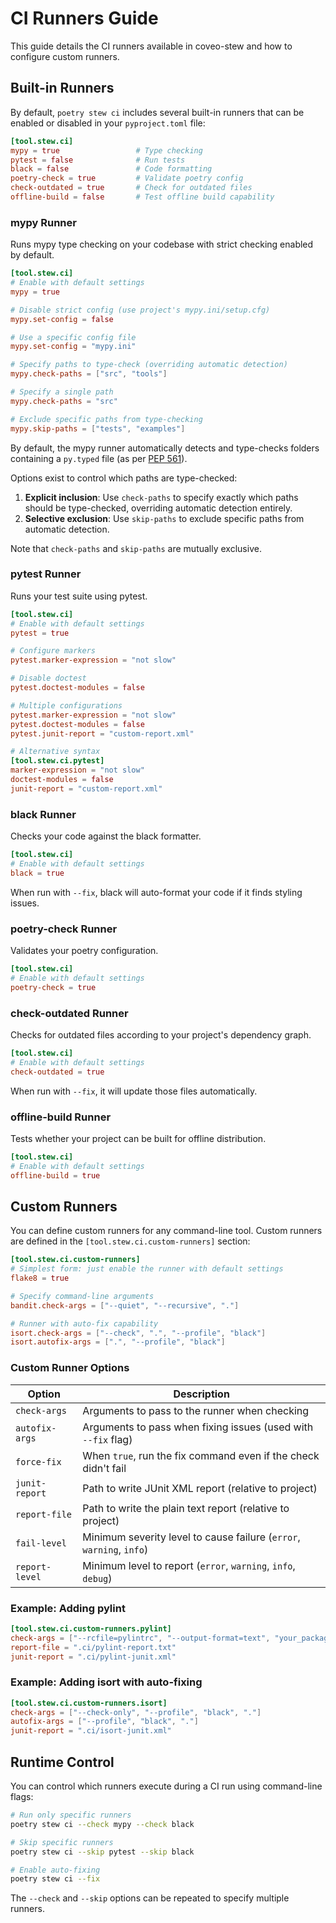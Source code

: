 # CI Runners Guide

This guide details the CI runners available in coveo-stew and how to configure custom runners.

## Built-in Runners

By default, `poetry stew ci` includes several built-in runners that can be enabled or disabled in your `pyproject.toml`
file:

```toml
[tool.stew.ci]
mypy = true                 # Type checking
pytest = false              # Run tests
black = false               # Code formatting
poetry-check = true         # Validate poetry config
check-outdated = true       # Check for outdated files
offline-build = false       # Test offline build capability
```

### mypy Runner

Runs mypy type checking on your codebase with strict checking enabled by default.

```toml
[tool.stew.ci]
# Enable with default settings
mypy = true

# Disable strict config (use project's mypy.ini/setup.cfg)
mypy.set-config = false

# Use a specific config file
mypy.set-config = "mypy.ini"

# Specify paths to type-check (overriding automatic detection)
mypy.check-paths = ["src", "tools"]

# Specify a single path
mypy.check-paths = "src"

# Exclude specific paths from type-checking
mypy.skip-paths = ["tests", "examples"]
```

By default, the mypy runner automatically detects and type-checks folders containing a `py.typed` file (as
per [PEP 561](https://www.python.org/dev/peps/pep-0561/)).

Options exist to control which paths are type-checked:

1. **Explicit inclusion**: Use `check-paths` to specify exactly which paths should be type-checked, overriding automatic
   detection entirely.
2. **Selective exclusion**: Use `skip-paths` to exclude specific paths from automatic detection.

Note that `check-paths` and `skip-paths` are mutually exclusive.

### pytest Runner

Runs your test suite using pytest.

```toml
[tool.stew.ci]
# Enable with default settings
pytest = true

# Configure markers
pytest.marker-expression = "not slow"

# Disable doctest
pytest.doctest-modules = false

# Multiple configurations
pytest.marker-expression = "not slow"
pytest.doctest-modules = false
pytest.junit-report = "custom-report.xml"

# Alternative syntax
[tool.stew.ci.pytest]
marker-expression = "not slow"
doctest-modules = false
junit-report = "custom-report.xml"
```

### black Runner

Checks your code against the black formatter.

```toml
[tool.stew.ci]
# Enable with default settings
black = true
```

When run with `--fix`, black will auto-format your code if it finds styling issues.

### poetry-check Runner

Validates your poetry configuration.

```toml
[tool.stew.ci]
# Enable with default settings
poetry-check = true
```

### check-outdated Runner

Checks for outdated files according to your project's dependency graph.

```toml
[tool.stew.ci]
# Enable with default settings
check-outdated = true
```

When run with `--fix`, it will update those files automatically.

### offline-build Runner

Tests whether your project can be built for offline distribution.

```toml
[tool.stew.ci]
# Enable with default settings
offline-build = true
```

## Custom Runners

You can define custom runners for any command-line tool. Custom runners are defined in the
`[tool.stew.ci.custom-runners]` section:

```toml
[tool.stew.ci.custom-runners]
# Simplest form: just enable the runner with default settings
flake8 = true

# Specify command-line arguments
bandit.check-args = ["--quiet", "--recursive", "."]

# Runner with auto-fix capability
isort.check-args = ["--check", ".", "--profile", "black"]
isort.autofix-args = [".", "--profile", "black"]
```

### Custom Runner Options

| Option         | Description                                                          |
|----------------|----------------------------------------------------------------------|
| `check-args`   | Arguments to pass to the runner when checking                        |
| `autofix-args` | Arguments to pass when fixing issues (used with `--fix` flag)        |
| `force-fix`    | When `true`, run the fix command even if the check didn't fail       |
| `junit-report` | Path to write JUnit XML report (relative to project)                 |
| `report-file`  | Path to write the plain text report (relative to project)            |
| `fail-level`   | Minimum severity level to cause failure (`error`, `warning`, `info`) |
| `report-level` | Minimum level to report (`error`, `warning`, `info`, `debug`)        |

### Example: Adding pylint

```toml
[tool.stew.ci.custom-runners.pylint]
check-args = ["--rcfile=pylintrc", "--output-format=text", "your_package"]
report-file = ".ci/pylint-report.txt"
junit-report = ".ci/pylint-junit.xml"
```

### Example: Adding isort with auto-fixing

```toml
[tool.stew.ci.custom-runners.isort]
check-args = ["--check-only", "--profile", "black", "."]
autofix-args = ["--profile", "black", "."]
junit-report = ".ci/isort-junit.xml"
```

## Runtime Control

You can control which runners execute during a CI run using command-line flags:

```bash
# Run only specific runners
poetry stew ci --check mypy --check black

# Skip specific runners
poetry stew ci --skip pytest --skip black

# Enable auto-fixing
poetry stew ci --fix
```

The `--check` and `--skip` options can be repeated to specify multiple runners.
